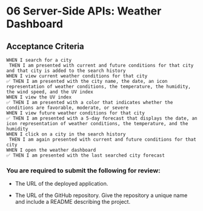 # 06 Server-Side APIs: Weather Dashboard

## Acceptance Criteria

```
WHEN I search for a city
 THEN I am presented with current and future conditions for that city and that city is added to the search history
WHEN I view current weather conditions for that city
✅ THEN I am presented with the city name, the date, an icon representation of weather conditions, the temperature, the humidity, the wind speed, and the UV index
WHEN I view the UV index
✅ THEN I am presented with a color that indicates whether the conditions are favorable, moderate, or severe
WHEN I view future weather conditions for that city
✅ THEN I am presented with a 5-day forecast that displays the date, an icon representation of weather conditions, the temperature, and the humidity
WHEN I click on a city in the search history
 THEN I am again presented with current and future conditions for that city
WHEN I open the weather dashboard
✅ THEN I am presented with the last searched city forecast
```

### You are required to submit the following for review:

* The URL of the deployed application.

* The URL of the GitHub repository. Give the repository a unique name and include a README describing the project.